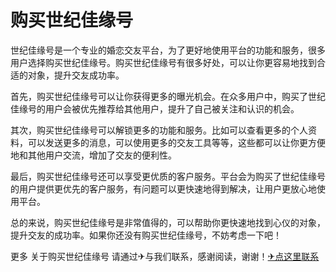 # 购买世纪佳缘号

世纪佳缘号是一个专业的婚恋交友平台，为了更好地使用平台的功能和服务，很多用户选择购买世纪佳缘号。购买世纪佳缘号有很多好处，可以让你更容易地找到合适的对象，提升交友成功率。

首先，购买世纪佳缘号可以让你获得更多的曝光机会。在众多用户中，购买了世纪佳缘号的用户会被优先推荐给其他用户，提升了自己被关注和认识的机会。

其次，购买世纪佳缘号可以解锁更多的功能和服务。比如可以查看更多的个人资料，可以发送更多的消息，可以使用更多的交友工具等等，这些都可以让你更方便地和其他用户交流，增加了交友的便利性。

最后，购买世纪佳缘号还可以享受更优质的客户服务。平台会为购买了世纪佳缘号的用户提供更优先的客户服务，有问题可以更快速地得到解决，让用户更放心地使用平台。

总的来说，购买世纪佳缘号是非常值得的，可以帮助你更快速地找到心仪的对象，提升交友的成功率。如果你还没有购买世纪佳缘号，不妨考虑一下吧！

更多 关于购买世纪佳缘号 请通过✈与我们联系，感谢阅读，谢谢！[✈点这里联系](https://w.k02.cc)